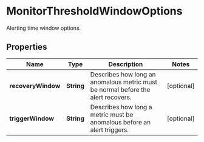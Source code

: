 

# MonitorThresholdWindowOptions

Alerting time window options.

## Properties

Name | Type | Description | Notes
------------ | ------------- | ------------- | -------------
**recoveryWindow** | **String** | Describes how long an anomalous metric must be normal before the alert recovers. |  [optional]
**triggerWindow** | **String** | Describes how long a metric must be anomalous before an alert triggers. |  [optional]



